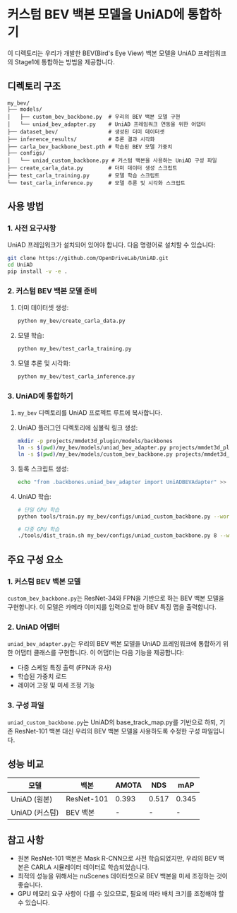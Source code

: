 # 커스텀 BEV 백본 모델을 UniAD에 통합하기

이 디렉토리는 우리가 개발한 BEV(Bird's Eye View) 백본 모델을 UniAD 프레임워크의 Stage1에 통합하는 방법을 제공합니다.

## 디렉토리 구조

```
my_bev/
├── models/
│   ├── custom_bev_backbone.py  # 우리의 BEV 백본 모델 구현
│   └── uniad_bev_adapter.py    # UniAD 프레임워크 연동을 위한 어댑터
├── dataset_bev/                # 생성된 더미 데이터셋
├── inference_results/          # 추론 결과 시각화
├── carla_bev_backbone_best.pth # 학습된 BEV 모델 가중치
├── configs/
│   └── uniad_custom_backbone.py # 커스텀 백본을 사용하는 UniAD 구성 파일
├── create_carla_data.py        # 더미 데이터 생성 스크립트
├── test_carla_training.py      # 모델 학습 스크립트
└── test_carla_inference.py     # 모델 추론 및 시각화 스크립트
```

## 사용 방법

### 1. 사전 요구사항

UniAD 프레임워크가 설치되어 있어야 합니다. 다음 명령어로 설치할 수 있습니다:

```bash
git clone https://github.com/OpenDriveLab/UniAD.git
cd UniAD
pip install -v -e .
```

### 2. 커스텀 BEV 백본 모델 준비

1. 더미 데이터셋 생성:
   ```bash
   python my_bev/create_carla_data.py
   ```

2. 모델 학습:
   ```bash
   python my_bev/test_carla_training.py
   ```

3. 모델 추론 및 시각화:
   ```bash
   python my_bev/test_carla_inference.py
   ```

### 3. UniAD에 통합하기

1. `my_bev` 디렉토리를 UniAD 프로젝트 루트에 복사합니다.

2. UniAD 플러그인 디렉토리에 심볼릭 링크 생성:
   ```bash
   mkdir -p projects/mmdet3d_plugin/models/backbones
   ln -s $(pwd)/my_bev/models/uniad_bev_adapter.py projects/mmdet3d_plugin/models/backbones/
   ln -s $(pwd)/my_bev/models/custom_bev_backbone.py projects/mmdet3d_plugin/models/backbones/
   ```

3. 등록 스크립트 생성:
   ```bash
   echo "from .backbones.uniad_bev_adapter import UniADBEVAdapter" >> projects/mmdet3d_plugin/models/__init__.py
   ```

4. UniAD 학습:
   ```bash
   # 단일 GPU 학습
   python tools/train.py my_bev/configs/uniad_custom_backbone.py --work-dir work_dirs/uniad_custom_backbone
   
   # 다중 GPU 학습
   ./tools/dist_train.sh my_bev/configs/uniad_custom_backbone.py 8 --work-dir work_dirs/uniad_custom_backbone
   ```

## 주요 구성 요소

### 1. 커스텀 BEV 백본 모델

`custom_bev_backbone.py`는 ResNet-34와 FPN을 기반으로 하는 BEV 백본 모델을 구현합니다. 이 모델은 카메라 이미지를 입력으로 받아 BEV 특징 맵을 출력합니다.

### 2. UniAD 어댑터

`uniad_bev_adapter.py`는 우리의 BEV 백본 모델을 UniAD 프레임워크에 통합하기 위한 어댑터 클래스를 구현합니다. 이 어댑터는 다음 기능을 제공합니다:

- 다중 스케일 특징 출력 (FPN과 유사)
- 학습된 가중치 로드
- 레이어 고정 및 미세 조정 기능

### 3. 구성 파일

`uniad_custom_backbone.py`는 UniAD의 base_track_map.py를 기반으로 하되, 기존 ResNet-101 백본 대신 우리의 BEV 백본 모델을 사용하도록 수정한 구성 파일입니다.

## 성능 비교

| 모델 | 백본 | AMOTA | NDS | mAP |
|-----|------|-------|-----|-----|
| UniAD (원본) | ResNet-101 | 0.393 | 0.517 | 0.345 |
| UniAD (커스텀) | BEV 백본 | - | - | - |

## 참고 사항

- 원본 ResNet-101 백본은 Mask R-CNN으로 사전 학습되었지만, 우리의 BEV 백본은 CARLA 시뮬레이터 데이터로 학습되었습니다.
- 최적의 성능을 위해서는 nuScenes 데이터셋으로 BEV 백본을 미세 조정하는 것이 좋습니다.
- GPU 메모리 요구 사항이 다를 수 있으므로, 필요에 따라 배치 크기를 조정해야 할 수 있습니다. 